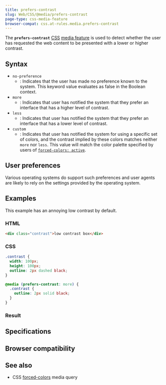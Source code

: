 ```yaml
---
title: prefers-contrast
slug: Web/CSS/@media/prefers-contrast
page-type: css-media-feature
browser-compat: css.at-rules.media.prefers-contrast
---
```




The **`prefers-contrast`** [CSS](/Web/CSS) [media feature](/Web/CSS/@media#media_features) is used to detect whether the user has requested the web content to be presented with a lower or higher contrast.

## Syntax

- `no-preference`
  - : Indicates that the user has made no preference known to the system. This keyword value evaluates as false in the Boolean context.
- `more`
  - : Indicates that user has notified the system that they prefer an interface that has a higher level of contrast.
- `less`
  - : Indicates that user has notified the system that they prefer an interface that has a lower level of contrast.
- `custom`
  - : Indicates that user has notified the system for using a specific set of colors, and the contrast implied by these colors matches neither `more` nor `less`. This value will match the color palette specified by users of [`forced-colors: active`](/Web/CSS/@media/forced-colors).

## User preferences

Various operating systems do support such preferences and user agents are likely to rely on the settings provided by the operating system.

## Examples

This example has an annoying low contrast by default.

### HTML

```html
<div class="contrast">low contrast box</div>
```

### CSS

```css
.contrast {
  width: 100px;
  height: 100px;
  outline: 2px dashed black;
}

@media (prefers-contrast: more) {
  .contrast {
    outline: 2px solid black;
  }
}
```

### Result



## Specifications



## Browser compatibility



## See also

- CSS [forced-colors](/Web/CSS/@media/forced-colors) media query
